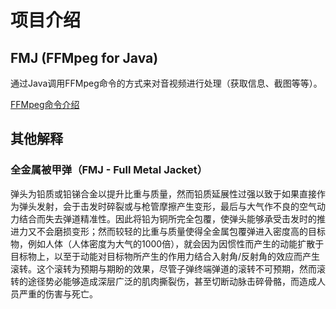 # 项目介绍

## FMJ (FFMpeg for Java)

通过Java调用FFMpeg命令的方式来对音视频进行处理（获取信息、截图等等）。

[FFMpeg命令介绍](ffmpeg.md)

## 其他解释

### 全金属被甲弹（FMJ - Full Metal Jacket）

弹头为铅质或铅锑合金以提升比重与质量，然而铅质延展性过强以致于如果直接作为弹头发射，会于击发时碎裂或与枪管摩擦产生变形，最后与大气作不良的空气动力结合而失去弹道精准性。因此将铅为铜所完全包覆，使弹头能够承受击发时的推进力又不会磨损变形；然而较轻的比重与质量使得全金属包覆弹进入密度高的目标物，例如人体（人体密度为大气的1000倍），就会因为因惯性而产生的动能扩散于目标物上，以至于动能对目标物所产生的作用力结合入射角/反射角的效应而产生滚转。这个滚转为预期与期盼的效果，尽管子弹终端弹道的滚转不可预期，然而滚转的途径势必能够造成深层广泛的肌肉撕裂伤，甚至切断动脉击碎骨骼，而造成人员严重的伤害与死亡。